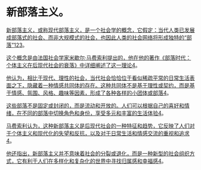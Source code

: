 # 新部落主义。
[新部落主义，或称现代部落主义，是一个社会学的概念，它假定：当代人类已发展成部落式的社会、而非大规模式的社会，也因此人类的社会网络将形成独特的“部落”](https://zh.wikipedia.org/zh-hans/%E6%96%B0%E9%83%A8%E8%90%BD%E4%B8%BB%E7%BE%A9)[1](https://zh.wikipedia.org/zh-hans/%E6%96%B0%E9%83%A8%E8%90%BD%E4%B8%BB%E7%BE%A9)[2](https://www.wikiwand.com/zh-cn/%E6%96%B0%E9%83%A8%E8%90%BD%E4%B8%BB%E7%BE%A9)[3](https://zh.wikipedia.org/wiki/%E6%96%B0%E9%83%A8%E8%90%BD%E4%B8%BB%E7%BE%A9)。

[这个概念是由法国社会学家米歇尔·马费索利提出的，他在他的著作《部落时代：个体主义在后现代社会的衰落》中详细阐述了这一理论](https://book.douban.com/subject/35806834/)[4](https://book.douban.com/subject/35806834/)。

[他认为，相比于现代、理性的社会，当代社会恰恰位于看似稀疏平常的日常生活表面之下，隐藏着一种情感共同体的存在。这种共同体不是基于理性或契约，而是基于情感、氛围、风格、趣味等因素，形成了各种各样的小团体或部落](https://book.douban.com/subject/35806834/)[4](https://book.douban.com/subject/35806834/)。

[这些部落不是固定或封闭的，而是流动和开放的。人们可以根据自己的喜好和情绪，在不同的部落中切换角色和身份，享受多元和丰富的生活体验](https://book.douban.com/subject/35806834/)[4](https://book.douban.com/subject/35806834/)。

[马费索利认为，这种新部落主义是后现代社会的一种特征和趋势，它反映了人们对于个体主义和现代化的失望和反抗，以及对于日常生活和情感交流的重视和追求](https://book.douban.com/subject/35806834/)[4](https://book.douban.com/subject/35806834/)。

[他还指出，新部落主义并不意味着社会的分裂或退化，而是一种新型的社会组织方式，它有利于人们在多样化和复杂化的世界中寻找归属感和幸福感](https://book.douban.com/subject/35806834/)[4](https://book.douban.com/subject/35806834/)。
